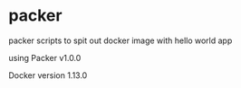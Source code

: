 # packer
packer scripts to spit out docker image with hello world app

using Packer v1.0.0

Docker version 1.13.0
